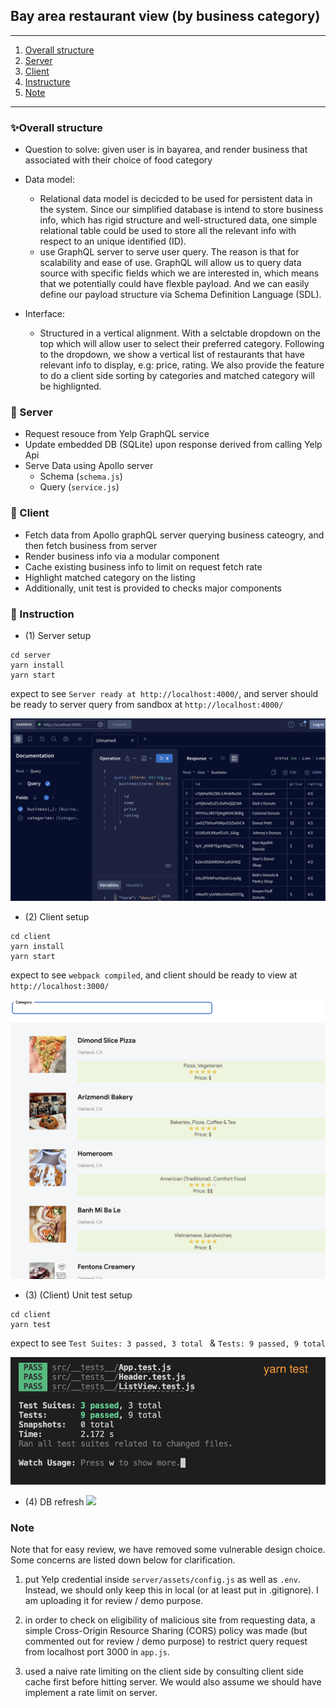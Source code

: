 ## Bay area restaurant view (by business category) 

---
1. [Overall structure ](#✨overall-structure)
2. [Server](#🔧-server)
3. [Client](#👀-client)
4. [Instructure](#📄-instruction)
5. [Note](#note)

---

### ✨Overall structure 
- Question to solve: given user is in bayarea, and render business that associated with their choice of food category

- Data model: 

    - Relational data model is decicded to be used for persistent data in the system. Since our simplified database is intend to store business info, which has rigid structure and well-structured data, one simple relational table could be used to store all the relevant info with respect to an unique identified (ID).
    - use GraphQL server to serve user query. The reason is that for scalability and ease of use. GraphQL will allow us to query data source with specific fields which we are interested in, which means that we potentially could have flexble payload. And we can easily define our payload structure via Schema Definition Language (SDL).

- Interface:

    - Structured in a vertical alignment. With a selctable dropdown on the top which will allow user to select their preferred category. Following to the dropdown, we show a vertical list of restaurants that have relevant info to display, e.g: price, rating. We also provide the feature to do a client side sorting by categories and matched category will be highlignted.

### 🔧 Server

- Request resouce from Yelp GraphQL service
- Update embedded DB (SQLite) upon response derived from calling Yelp Api 
- Serve Data using Apollo server
    - Schema (`schema.js`)
    - Query (`service.js`)

### 👀 Client

- Fetch data from Apollo graphQL server querying business cateogry, and then fetch business from server
- Render business info via a modular component
- Cache existing business info to limit on request fetch rate
- Highlight matched category on the listing
- Additionally, unit test is provided to checks major components

### 📄 Instruction

- (1) Server setup

```
cd server
yarn install
yarn start
```

expect to see `Server ready at http://localhost:4000/`, and server should be ready to server query from sandbox at `http://localhost:4000/` 

![](./demo/server-screenshot.png)


- (2) Client setup
```
cd client
yarn install
yarn start
```
expect to see `webpack compiled`, and client should be ready to view at `http://localhost:3000/`

![](./demo/client-screenshot.png)

- (3) (Client) Unit test setup
```
cd client
yarn test
```
expect to see 
`Test Suites: 3 passed, 3 total ` & `Tests: 9 passed, 9 total`

![](./demo/unit-test.png)


- (4) DB refresh
![](./demo/refreshdb.gif)

### Note

Note that for easy review, we have removed some vulnerable design choice. Some concerns are listed down below for clarification.
1. put Yelp credential inside `server/assets/config.js` as well as `.env`. Instead, we should only keep this in local (or at least put in .gitignore). I am uploading it for review / demo purpose.

2. in order to check on eligibility of malicious site from requesting data, a simple Cross-Origin Resource Sharing (CORS) policy was made (but commented out for review / demo purpose) to restrict query request from localhost port 3000 in `app.js`.

3. used a naive rate limiting on the client side by consulting client side cache first before hitting server. We would also assume we should have implement a rate limit on server.


